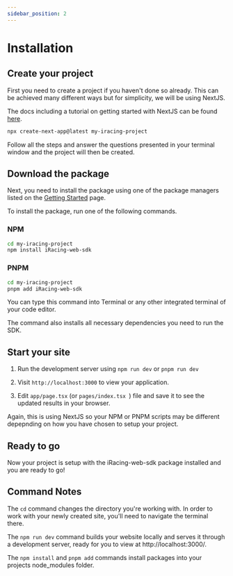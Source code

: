 ```yaml
---
sidebar_position: 2
---
```


# Installation

## Create your project

First you need to create a project if you haven't done so already. This can be achieved many different ways but for simplicity, we will be using NextJS.

The docs including a tutorial on getting started with NextJS can be found [here](https://nextjs.org/).

```bash
npx create-next-app@latest my-iracing-project
```

Follow all the steps and answer the questions presented in your terminal window and the project will then be created.

## Download the package

Next, you need to install the package using one of the package managers listed on the [Getting Started](/docs/getting-started/intro) page.

To install the package, run one of the following commands.

### NPM

```bash
cd my-iracing-project
npm install iRacing-web-sdk
```

### PNPM

```bash
cd my-iracing-project
pnpm add iRacing-web-sdk
```

You can type this command into Terminal or any other integrated terminal of your code editor.

The command also installs all necessary dependencies you need to run the SDK.

## Start your site

1. Run the development server using `npm run dev` or `pnpm run dev`

2. Visit `http://localhost:3000` to view your application.

3. Edit `app/page.tsx` (or `pages/index.tsx `) file and save it to see the updated results in your browser.

Again, this is using NextJS so your NPM or PNPM scripts may be different depepnding on how you have chosen to setup your project.

## Ready to go

Now your project is setup with the iRacing-web-sdk package installed and you are ready to go!

## Command Notes

The `cd` command changes the directory you're working with. In order to work with your newly created site, you'll need to navigate the terminal there.

The `npm run dev` command builds your website locally and serves it through a development server, ready for you to view at http://localhost:3000/.

The `npm install` and `pnpm add` commands install packages into your projects node_modules folder.
